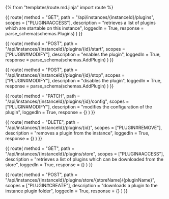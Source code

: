{% from "templates/route.md.jinja" import route %}

{{ route(
  method = "GET",
  path = "/api/instances/{instanceId}/plugins",
  scopes = ["PLUGIN#ACCESS"],
  description = "retrieves a list of plugins which are startable on this instance",
  loggedIn = True,
  response = parse_schema(schemas.Plugins)
) }}

{{ route(
  method = "POST",
  path = "/api/instances/{instanceId}/plugins/{id}/start",
  scopes = ["PLUGIN#MODIFY"],
  description = "enables the plugin",
  loggedIn = True,
  response = parse_schema(schemas.AddPlugin)
) }}

{{ route(
  method = "POST",
  path = "/api/instances/{instanceId}/plugins/{id}/stop",
  scopes = ["PLUGIN#MODIFY"],
  description = "disables the plugin",
  loggedIn = True,
  response = parse_schema(schemas.AddPlugin)
) }}

{{ route(
  method = "PATCH",
  path = "/api/instances/{instanceId}/plugins/{id}/config",
  scopes = ["PLUGIN#MODIFY"],
  description = "modifies the configuration of the plugin",
  loggedIn = True,
  response = {}
) }}

{{ route(
  method = "DLETE",
  path = "/api/instances/{instanceId}/plugins/{id}",
  scopes = ["PLUGIN#REMOVE"],
  description = "removes a plugin from the instance",
  loggedIn = True,
  response = {}
) }}

{{ route(
  method = "GET",
  path = "/api/instances/{instanceId}/plugins/store",
  scopes = ["PLUGIN#ACCESS"],
  description = "retrieves a list of plugins which can be downloaded from the store",
  loggedIn = True,
  response = {}
) }}

{{ route(
  method = "POST",
  path = "/api/instances/{instanceId}/plugins/store/{storeName}/{pluginName}",
  scopes = ["PLUGIN#CREATE"],
  description = "downloads a plugin to the instance plugin folder",
  loggedIn = True,
  response = {}
) }}